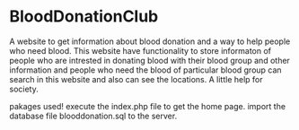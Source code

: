 # BloodDonationClub
A website to get information about blood donation and a way to help people who need blood. This website have functionality to store informaton of people who are intrested in donating blood with their blood group and other information and people who need the blood of particular blood group can search in this website and also can see the locations. A little help for society.

pakages used!
execute the index.php file to get the home page.
import the database file blooddonation.sql to the server.

